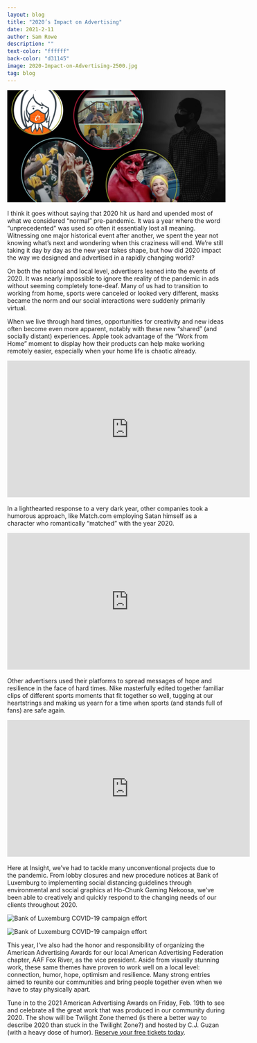 ```yaml
---
layout: blog
title: "2020’s Impact on Advertising"
date: 2021-2-11
author: Sam Rowe
description: ""
text-color: "ffffff"
back-color: "d31145"
image: 2020-Impact-on-Advertising-2500.jpg
tag: blog
---
```


![Series of photos showing a variety of things that changed during the pandemic](2020-Impact-on-Advertising-2500.jpg)

I think it goes without saying that 2020 hit us hard and upended most of what we considered “normal” pre-pandemic. It was a year where the word “unprecedented” was used so often it essentially lost all meaning. Witnessing one major historical event after another, we spent the year not knowing what’s next and wondering when this craziness will end. We’re still taking it day by day as the new year takes shape, but how did 2020 impact the way we designed and advertised in a rapidly changing world?

On both the national and local level, advertisers leaned into the events of 2020. It was nearly impossible to ignore the reality of the pandemic in ads without seeming completely tone-deaf. Many of us had to transition to working from home, sports were canceled or looked very different, masks became the norm and our social interactions were suddenly primarily virtual.

When we live through hard times, opportunities for creativity and new ideas often become even more apparent, notably with these new “shared” (and socially distant) experiences. Apple took advantage of the “Work from Home” moment to display how their products can help make working remotely easier, especially when your home life is chaotic already.

<iframe width="560" height="315" src="https://www.youtube.com/embed/6_pru8U2RmM" frameborder="0" allow="accelerometer; autoplay; clipboard-write; encrypted-media; gyroscope; picture-in-picture" allowfullscreen></iframe>

In a lighthearted response to a very dark year, other companies took a humorous approach, like Match.com employing Satan himself as a character who romantically “matched” with the year 2020.

<iframe width="560" height="315" src="https://www.youtube.com/embed/L4l0rCjatGI" frameborder="0" allow="accelerometer; autoplay; clipboard-write; encrypted-media; gyroscope; picture-in-picture" allowfullscreen></iframe>

Other advertisers used their platforms to spread messages of hope and resilience in the face of hard times. Nike masterfully edited together familiar clips of different sports moments that fit together so well, tugging at our heartstrings and making us yearn for a time when sports (and stands full of fans) are safe again.

<iframe width="560" height="315" src="https://www.youtube.com/embed/WA4dDs0T7sM" frameborder="0" allow="accelerometer; autoplay; clipboard-write; encrypted-media; gyroscope; picture-in-picture" allowfullscreen></iframe>

Here at Insight, we’ve had to tackle many unconventional projects due to the pandemic. From lobby closures and new procedure notices at Bank of Luxemburg to implementing social distancing guidelines through environmental and social graphics at Ho-Chunk Gaming Nekoosa, we’ve been able to creatively and quickly respond to the changing needs of our clients throughout 2020.

<img data-aos="fade-up" src="/img/blog/BOL-2020-campaign-graphics-1800.jpg"
alt="Bank of Luxemburg COVID-19 campaign effort"
srcset="
/img/blog/BOL-2020-campaign-graphics-1800.jpg 1800w,
/img/blog/BOL-2020-campaign-graphics-1200.jpg 1200w,
/img/blog/BOL-2020-campaign-graphics-800.jpg 900w,
/img/blog/BOL-2020-campaign-graphics-600.jpg 600w" />

<img data-aos="fade-up" src="/img/blog/HCGN-Safety-Campaign-1800.jpg"
alt="Bank of Luxemburg COVID-19 campaign effort"
srcset="
/img/blog/HCGN-Safety-Campaign-1800.jpg 1800w,
/img/blog/HCGN-Safety-Campaign-1200.jpg 1200w,
/img/blog/HCGN-Safety-Campaign-800.jpg 900w,
/img/blog/HCGN-Safety-Campaign-600.jpg 600w" />

This year, I’ve also had the honor and responsibility of organizing the American Advertising Awards for our local American Advertising Federation chapter, AAF Fox River, as the vice president. Aside from visually stunning work, these same themes have proven to work well on a local level: connection, humor, hope, optimism and resilience. Many strong entries aimed to reunite our communities and bring people together even when we have to stay physically apart.

Tune in to the 2021 American Advertising Awards on Friday, Feb. 19th to see and celebrate all the great work that was produced in our community during 2020. The show will be Twilight Zone themed (is there a better way to describe 2020 than stuck in the Twilight Zone?) and hosted by C.J. Guzan (with a heavy dose of humor). <a href="http://aaffoxriver.org/registration/?action=evregister&event_id=67" target="_blank">Reserve your free tickets today</a>.
